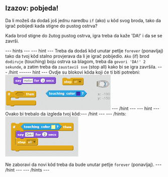 ## Izazov: pobjeda!

Da li možeš da dodaš još jednu naredbu `if` (ako) u kôd svog broda, tako da igrač pobijedi kada stigne do pustog ostrva?

Kada brod stigne do žutog pustog ostrva, igra treba da kaže 'DA!' i da se se završi.

--- hints --- --- hint --- Treba da dodaš kôd unutar petlje `forever` (ponavljaj) tako da tvoj kôd stalno provjerava da li je igrač pobijedio. `Ako` (if) brod `dodiruje` (touching) boju ostrva sa blagom, treba da `govori 'DA!' 2 sekunde`, a zatim treba da `zaustaviš sve` (stop all) kako bi se igra završila. --- /hint ------ hint --- Ovdje su blokovi kôda koji će ti biti potrebni: ![screenshot](images/boat-win-blocks.png) --- /hint --- --- hint --- Ovako bi trebalo da izgleda tvoj kôd:--- /hint --- --- /hints: ![screenshot](images/boat-win-code.png)

Ne zaboravi da novi kôd treba da bude unutar petlje `forever` (ponavljaj). --- /hint --- --- /hints ---